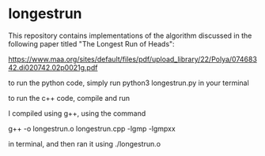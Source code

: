 # longestrun


This repository contains implementations of the algorithm discussed in the following paper titled "The Longest Run of Heads":

https://www.maa.org/sites/default/files/pdf/upload_library/22/Polya/07468342.di020742.02p0021g.pdf

to run the python code, simply run python3 longestrun.py in your terminal

to run the c++ code, compile and run

I compiled using g++, using the command

g++ -o longestrun.o longestrun.cpp -lgmp -lgmpxx

in terminal, and then ran it using
./longestrun.o